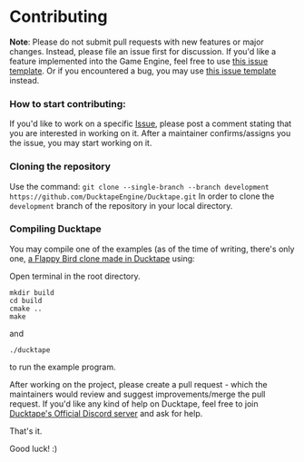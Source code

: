 
# Contributing

**Note**: Please do not submit pull requests with new features or major changes. Instead, please file an issue first for discussion. If you'd like a feature implemented into the Game Engine, feel free to use [this issue template](https://github.com/DucktapeEngine/Ducktape/issues/new?assignees=&labels=&template=feature_request.md&title=). Or if you encountered a bug, you may use [this issue template](https://github.com/DucktapeEngine/Ducktape/issues/new?assignees=&labels=&template=bug_report.md&title=) instead.

### How to start contributing:

If you'd like to work on a specific [Issue](https://github.com/DucktapeEngine/Ducktape/issues), please post a comment stating that you are interested in working on it. After a maintainer confirms/assigns you the issue, you may start working on it.

### Cloning the repository
Use the command:
```git clone --single-branch --branch development https://github.com/DucktapeEngine/Ducktape.git```
In order to clone the `development` branch of the repository in your local directory.

### Compiling Ducktape
You may compile one of the examples (as of the time of writing, there's only one, [a Flappy Bird clone made in Ducktape](https://github.com/DucktapeEngine/Ducktape/blob/development/examples/flappybird.cpp) using:

Open terminal in the root directory.
```
mkdir build
cd build
cmake ..
make
```
and
```
./ducktape
```
to run the example program.

After working on the project, please create a pull request - which the maintainers would review and suggest improvements/merge the pull request. 
If you'd like any kind of help on Ducktape, feel free to join [Ducktape's Official Discord server](https://ducktapeengine.github.io/discord) and ask for help.

That's it.

Good luck! :)